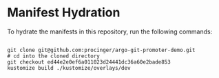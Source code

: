 
# Manifest Hydration

To hydrate the manifests in this repository, run the following commands:

```shell

git clone git@github.com:procinger/argo-git-promoter-demo.git
# cd into the cloned directory
git checkout ed44e2e0ef6a011023d24441dc36a60e2bade853
kustomize build ./kustomize/overlays/dev
```